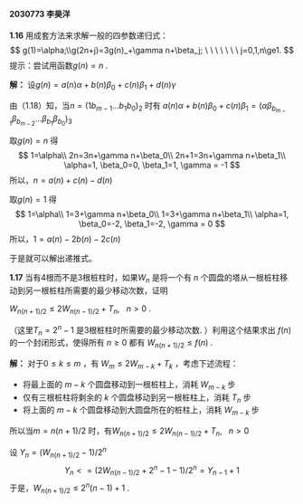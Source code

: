 #### 2030773 李昊洋

**1.16** 用成套方法来求解一般的四参数递归式：
$$
g(1)=\alpha;\\g(2n+j)=3g(n)_+\gamma n+\beta_j; \ \ \ \ \ \ \ j=0,1,n\ge1.
$$
提示：尝试用函数$g(n)=n$ .

**解：** 设$g(n)=a(n)\alpha+b(n)\beta_0+c(n)\beta_1+d(n)\gamma$ 

由（1.18）知，当$n=(1b_{m-1}...b_1b_0)_2$ 时有 $a(n)\alpha+b(n)\beta_0+c(n)\beta_1=(\alpha\beta_{b_{m-1}}\beta_{b_{m-2}}...\beta_{b_{1}}\beta_{b_{0}})_3$ 

取$g(n)=n$ 得
$$
1=\alpha\\
2n=3n+\gamma n+\beta_0\\
2n+1=3n+\gamma n+\beta_1\\
\alpha=1, \beta_0=0, \beta_1=1, \gamma = -1
$$
所以，$n=a(n)+c(n)-d(n)$ 

取$g(n)=1$ 得
$$
1=\alpha\\
1=3+\gamma n+\beta_0\\
1=3+\gamma n+\beta_1\\
\alpha=1, \beta_0=-2, \beta_1=-2, \gamma = 0
$$
所以，$1=a(n)-2b(n)-2c(n)$ 

于是就可以解出递推式。



**1.17** 当有4根而不是3根桩柱时，如果$W_n$ 是将一个有 $n$ 个圆盘的塔从一根桩柱移动到另一根桩柱所需要的最少移动次数，证明

$W_{n(n+1)/2}\le2W_{n(n-1)/2}+T_n,\ \ \ n>0$ .

（这里$T_n=2^n-1$ 是3根桩柱时所需要的最少移动次数. ）利用这个结果求出 $f(n)$ 的一个封闭形式，使得所有 $n\ge0$ 都有 $W_{n(n+1)/2}\le f(n)$ .

**解：** 对于$0\le k \le m$ ，有 $W_m \le 2 W_{m-k}+T_k$ ，考虑下述流程：

- 将最上面的 $m-k$ 个圆盘移动到一根桩柱上，消耗 $W_{m-k}$ 步
- 仅有三根桩柱将剩余的 $k$ 个圆盘移动到另一根桩柱上，消耗 $T_n$ 步
- 将上面的 $m-k$ 个圆盘移动到大圆盘所在的桩柱上，消耗 $W_{m-k}$ 步

所以当$m=n(n+1)/2$ 时，有$W_{n(n+1)/2}\le2W_{n(n-1)/2}+T_n,\ \ \ n>0$ 

设 $Y_n=(W_{n(n+1)/2}-1)/2^n$
$$
Y_n<=(2W_{n(n-1)/2}+2^n-1-1)/2^n=Y_{n-1}+1
$$
于是，$W_{n(n+1)/2}\le2^n(n-1)+1$ .

